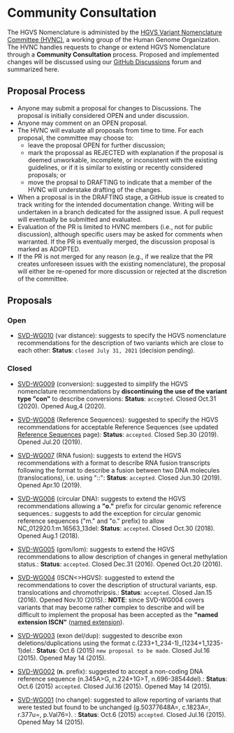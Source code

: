 # Community Consultation

The HGVS Nomenclature is administed by the [HGVS Variant Nomenclature Committee
(HVNC)](../governance/), a working group of the Human Genome Organization.  The HVNC handles
requests to change or extend HGVS Nomenclature through a **Community Consultation** process.
Proposed and implemented changes will be discussed using our [GitHub
Discussions](https://github.com/HGVSnomenclature/hgvs-nomenclature/discussions) forum and summarized
here. 

## Proposal Process

- Anyone may submit a proposal for changes to Discussions. The proposal is initially considered OPEN
  and under discussion.
- Anyone may comment on an OPEN proposal.
- The HVNC will evaluate all proposals from time to time. For each proposal, the committee may
  choose to:
    - leave the proposal OPEN for further discussion;
    - mark the propossal as REJECTED with explanation if the proposal is deemed unworkable,
      incomplete, or inconsistent with the existing guidelines, or if it is similar to existing or
      recently considered proposals; or
    - move the propsal to DRAFTING to indicate that a member of the HVNC will understake drafting of
      the changes.
- When a proposal is in the DRAFTING stage, a GitHub issue is created to track writing for the
  intended documentation change. Writing will be undertaken in a branch dedicated for the assigned
  issue. A pull request will eventually be submitted and evaluated.
- Evaluation of the PR is limited to HVNC members (i.e., not for public discussion), although
  specific users may be asked for comments when warranted. If the PR is eventually merged, the
  discussion proposal is marked as ADOPTED.
- If the PR is not merged for any reason (e.g., if we realize that the PR creates unforeseen issues
  with the existing nomenclature), the proposal will either be re-opened for more discussion or
  rejected at the discretion of the committee.

## Proposals

### Open

* [SVD-WG010](SVD-WG010/) (var distance): suggests to specify the HGVS nomenclature recommendations for the description of two variants which are close to each other: **Status**: <code class="spot1">closed July 31, 2021</code> (decision pending).

### Closed

* [SVD-WG009](SVD-WG009/) (conversion): suggested to simplify the HGVS nomenclature recommendations by **discontinuing the use of the variant type "con"** to describe conversions: **Status**: <code class="spot1">accepted</code>. Closed Oct.31 (2020). Opened Aug,4 (2020).

* [SVD-WG008](SVD-WG008/) (Reference Sequences): suggested to specify the HGVS recommendations for acceptable Reference Sequences (see updated [Reference Sequences](../background/refseq/) page): **Status**: <code class="spot1">accepted</code>. Closed Sep.30 (2019). Opened Jul.20 (2019).

* [SVD-WG007](SVD-WG007/) (RNA fusion): suggests to extend the HGVS recommendations with a format to describe RNA fusion transcripts following the format to describe a fusion between two DNA molecules (translocations), i.e. using "::": **Status**: <code class="spot1">accepted</code>. Closed Jun.30 (2019). Opened Apr.10 (2019).

* [SVD-WG006](SVD-WG006/) (circular DNA): suggests to extend the HGVS recommendations allowing a **"o."** prefix for circular genomic reference sequences.: suggests to add the exception for circular genomic reference sequences ("m." and "o." prefix) to allow NC_012920.1:m.16563_13del: **Status**: <code class="spot1">accepted</code>. Closed Oct.30 (2018). Opened Aug.1 (2018).

* [SVD-WG005](SVD-WG005/) (gom/lom): suggests to extend the HGVS recommendations to allow description of changes in general methylation status.: **Status**: <code class="spot1">accepted</code>. Closed Dec.31 (2016). Opened Oct.20 (2016).

* [SVD-WG004](SVD-WG004/) (ISCN<>HGVS): suggested to extend the recommendations to cover the description of structural variants, esp. translocations and chromothripsis.: **Status**: <code class="spot1">accepted</code>. Closed Jan.15 (2016). Opened Nov.10 (2015).: **NOTE**: since SVD-WG004 covers variants that may become rather complex to describe and will be difficult to implement the proposal has been accepted as the **"named extension ISCN"** ([named extension](../background/versioning/)).

* [SVD-WG003](SVD-WG003/) (exon del/dup): suggested to describe exon deletions/duplications using the format c.(233+1\_234-1)_(1234+1\_1235-1)del.: **Status**: Oct.6 (2015) <code class="spot1">new proposal to be made</code>. Closed Jul.16 (2015). Opened May 14 (2015).
    
* [SVD-WG002](SVD-WG002/) (**n.** prefix): suggested to accept a non-coding DNA reference sequence (n.345A>G, n.224+1G>T, n.696-38544del).: **Status**: Oct.6 (2015) <code class="spot1">accepted</code>. Closed Jul.16 (2015). Opened May 14 (2015).
        
* [SVD-WG001](SVD-WG001/) (no change): suggested to allow reporting of variants that were tested but found to be unchanged (g.50377648A=, c.1823A=, r.377u=, p.Val76=). : **Status**: Oct.6 (2015) <code class="spot1">accepted</code>. Closed Jul.16 (2015). Opened May 14 (2015).